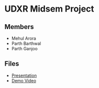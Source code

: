 # UDXR Midsem Project
## Members
- Mehul Arora
- Parth Barthwal
- Parth Ganjoo

## Files
- [Presentation](files/UDXR_Midsem_Project.pdf)
- [Demo Video](files/IMG_1423.mov)